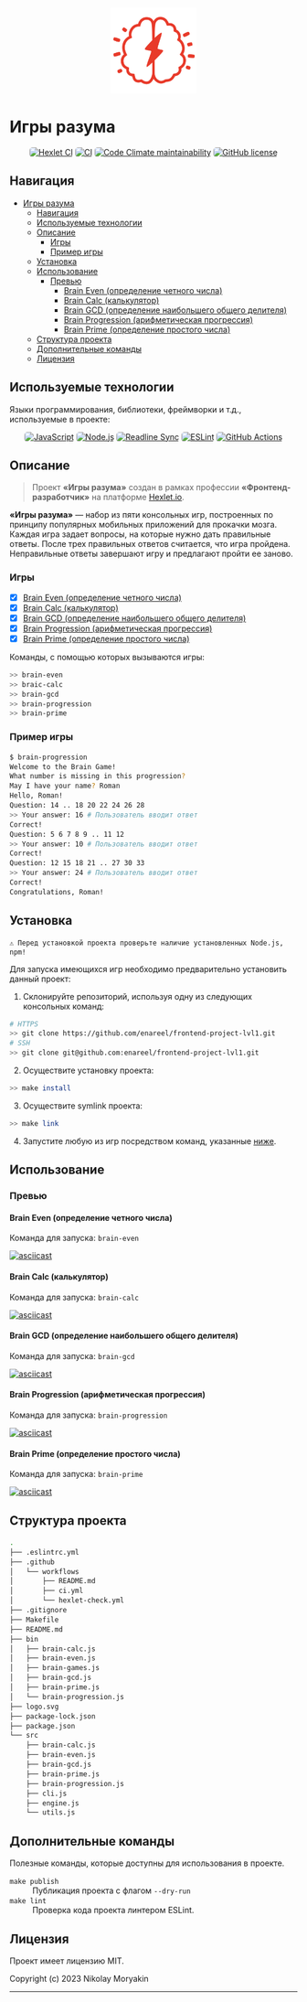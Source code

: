 <p align="center">
  <img width="150" src="https://github.com/enareel/brain-games/blob/main/logo.svg" alt="Логотип">
</p>

# Игры разума

<p align="center">
  <a href="https://github.com/enareel/brain-games/actions/workflows/hexlet-check.yml"><img alt="Hexlet CI" src="https://img.shields.io/github/actions/workflow/status/enareel/brain-games/hexlet-check.yml?style=for-the-badge&logo=github&label=Hexlet%20CI" style="border-radius: 5px;"></a>
  <a href="https://github.com/enareel/brain-games/actions/workflows/ci.yml"><img alt="CI" src="https://img.shields.io/github/actions/workflow/status/enareel/brain-games/ci.yml?style=for-the-badge&logo=github&label=CI" style="border-radius: 5px;"></a>
  <a href="https://codeclimate.com/github/enareel/brain-games/maintainability"><img alt="Code Climate maintainability" src="https://img.shields.io/codeclimate/maintainability/enareel/brain-games?style=for-the-badge&logo=codeclimate" style="border-radius: 5px;"></a>
  <a href="https://github.com/enareel/brain-games/blob/main/LICENSE"><img alt="GitHub license" src="https://img.shields.io/github/license/enareel/brain-games?style=for-the-badge" style="border-radius: 5px;"></a>
</p>

## Навигация

- [Игры разума](#игры-разума)
  - [Навигация](#навигация)
  - [Используемые технологии](#используемые-технологии)
  - [Описание](#описание)
    - [Игры](#игры)
    - [Пример игры](#пример-игры)
  - [Установка](#установка)
  - [Использование](#использование)
    - [Превью](#превью)
      - [Brain Even (определение четного числа)](#brain-even-определение-четного-числа)
      - [Brain Calc (калькулятор)](#brain-calc-калькулятор)
      - [Brain GCD (определение наибольшего общего делителя)](#brain-gcd-определение-наибольшего-общего-делителя)
      - [Brain Progression (арифметическая прогрессия)](#brain-progression-арифметическая-прогрессия)
      - [Brain Prime (определение простого числа)](#brain-prime-определение-простого-числа)
  - [Структура проекта](#структура-проекта)
  - [Дополнительные команды](#дополнительные-команды)
  - [Лицензия](#лицензия)

## Используемые технологии

Языки программирования, библиотеки, фреймворки и т.д., используемые в проекте:

<p align="center">
  <a href="https://github.com/topics/javascript"><img alt="JavaScript" src="https://img.shields.io/badge/JavaScript-323330?style=for-the-badge&logo=javascript&logoColor=F7DF1E" style="border-radius: 5px;"></a>
  <a href="https://github.com/nodejs"><img alt="Node.js" src="https://img.shields.io/badge/Node.js-43853D?style=for-the-badge&logo=node.js&logoColor=white" style="border-radius: 5px;"></a>
  <a href="https://github.com/anseki/readline-sync"><img alt="Readline Sync" src="https://img.shields.io/badge/Readline Sync-181818?style=for-the-badge&logo=slashdot&logoColor=white" style="border-radius: 5px;"></a>
  <a href="https://github.com/eslint/eslint"><img alt="ESLint" src="https://img.shields.io/badge/eslint-3A33D1?style=for-the-badge&logo=eslint&logoColor=white" style="border-radius: 5px;"></a>
  <a href="https://docs.github.com/ru/actions"><img alt="GitHub Actions" src="https://img.shields.io/badge/GitHub_Actions-2088FF?style=for-the-badge&logo=github-actions&logoColor=white" style="border-radius: 5px;"></a>
</p>

## Описание

> Проект **«Игры разума»** создан в рамках профессии **«Фронтенд-разработчик»** на платформе [Hexlet.io](https://ru.hexlet.io).

**«Игры разума»** — набор из пяти консольных игр, построенных по принципу популярных мобильных приложений для прокачки мозга. Каждая игра задает вопросы, на которые нужно дать правильные ответы. После трех правильных ответов считается, что игра пройдена. Неправильные ответы завершают игру и предлагают пройти ее заново.

### Игры

- [x] [Brain Even (определение четного числа)](#brain-even-определение-четного-числа)
- [x] [Brain Calc (калькулятор)](#brain-calc-калькулятор)
- [x] [Brain GCD (определение наибольшего общего делителя)](#brain-gcd-определение-наибольшего-общего-делителя)
- [x] [Brain Progression (арифметическая прогрессия)](#brain-progression-арифметическая-прогрессия)
- [x] [Brain Prime (определение простого числа)](#brain-prime-определение-простого-числа)

Команды, с помощью которых вызываются игры:

```bash
>> brain-even
>> braic-calc
>> brain-gcd
>> brain-progression
>> brain-prime
```

### Пример игры

```bash
$ brain-progression
Welcome to the Brain Game!
What number is missing in this progression?
May I have your name? Roman
Hello, Roman!
Question: 14 .. 18 20 22 24 26 28
>> Your answer: 16 # Пользователь вводит ответ
Correct!
Question: 5 6 7 8 9 .. 11 12
>> Your answer: 10 # Пользователь вводит ответ
Correct!
Question: 12 15 18 21 .. 27 30 33
>> Your answer: 24 # Пользователь вводит ответ
Correct!
Congratulations, Roman!
```

## Установка

```
⚠️ Перед установкой проекта проверьте наличие установленных Node.js, npm!
```

Для запуска имеющихся игр необходимо предварительно установить данный проект:

1. Склонируйте репозиторий, используя одну из следующих консольных команд:

```bash
# HTTPS
>> git clone https://github.com/enareel/frontend-project-lvl1.git
# SSH
>> git clone git@github.com:enareel/frontend-project-lvl1.git
```

2. Осуществите установку проекта:

```bash
>> make install
```

3. Осуществите symlink проекта:

```bash
>> make link
```

4. Запустите любую из игр посредством команд, указанные [ниже](#превью).

## Использование

### Превью

#### Brain Even (определение четного числа)

Команда для запуска: `brain-even`

[![asciicast](https://asciinema.org/a/o5j0wp7Tj1nrTP66UFFWXjhea.svg)](https://asciinema.org/a/o5j0wp7Tj1nrTP66UFFWXjhea)

#### Brain Calc (калькулятор)

Команда для запуска: `brain-calc`

[![asciicast](https://asciinema.org/a/kwIcakbm7YakpMBz1xKVqkQhY.svg)](https://asciinema.org/a/kwIcakbm7YakpMBz1xKVqkQhY)

#### Brain GCD (определение наибольшего общего делителя)

Команда для запуска: `brain-gcd`

[![asciicast](https://asciinema.org/a/IV8xAxXHVH6tgRqutYUqJOQKQ.svg)](https://asciinema.org/a/IV8xAxXHVH6tgRqutYUqJOQKQ)

#### Brain Progression (арифметическая прогрессия)

Команда для запуска: `brain-progression`

[![asciicast](https://asciinema.org/a/Cr65rW6s2ihywAtZ8lJ7TutAm.svg)](https://asciinema.org/a/Cr65rW6s2ihywAtZ8lJ7TutAm)

#### Brain Prime (определение простого числа)

Команда для запуска: `brain-prime`

[![asciicast](https://asciinema.org/a/OmqVh4M7TY34let7Oxacr5JaI.svg)](https://asciinema.org/a/OmqVh4M7TY34let7Oxacr5JaI)

## Структура проекта

```bash
.
├── .eslintrc.yml
├── .github
│   └── workflows
│       ├── README.md
│       ├── ci.yml
│       └── hexlet-check.yml
├── .gitignore
├── Makefile
├── README.md
├── bin
│   ├── brain-calc.js
│   ├── brain-even.js
│   ├── brain-games.js
│   ├── brain-gcd.js
│   ├── brain-prime.js
│   └── brain-progression.js
├── logo.svg
├── package-lock.json
├── package.json
└── src
    ├── brain-calc.js
    ├── brain-even.js
    ├── brain-gcd.js
    ├── brain-prime.js
    ├── brain-progression.js
    ├── cli.js
    ├── engine.js
    └── utils.js
```

## Дополнительные команды

Полезные команды, которые доступны для использования в проекте.

<dl>
    <dt><code>make publish</code></dt>
    <dd>Публикация проекта с флагом <code>--dry-run</code></dd>
    <dt><code>make lint</code></dt>
    <dd>Проверка кода проекта линтером ESLint.</dd>
</dl>

## Лицензия

Проект имеет лицензию MIT.

Copyright (c) 2023 Nikolay Moryakin

---
